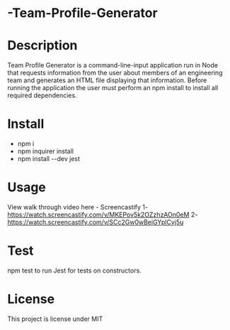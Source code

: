 # -Team-Profile-Generator
# Description

 Team Profile Generator is a command-line-input application run in Node that requests information from the user about members of an engineering team and generates an HTML file displaying that information. Before running the application the user must perform an npm install to install all required dependencies.

# Install

* npm i
* npm inquirer install
* npm install --dev jest

# Usage

 View walk through video here - Screencastify
 1-https://watch.screencastify.com/v/MKEPov5k2OZzhzAOn0eM
2-https://watch.screencastify.com/v/SCc2Gw0wBejGYplCvj5u

# Test
 npm test to run Jest for tests on constructors.
 
 # License
This project is license under MIT

